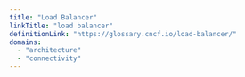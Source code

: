 ```yaml
---
title: "Load Balancer"
linkTitle: "load balancer"
definitionLink: "https://glossary.cncf.io/load-balancer/"
domains:
  - "architecture"
  - "connectivity"
---
```

